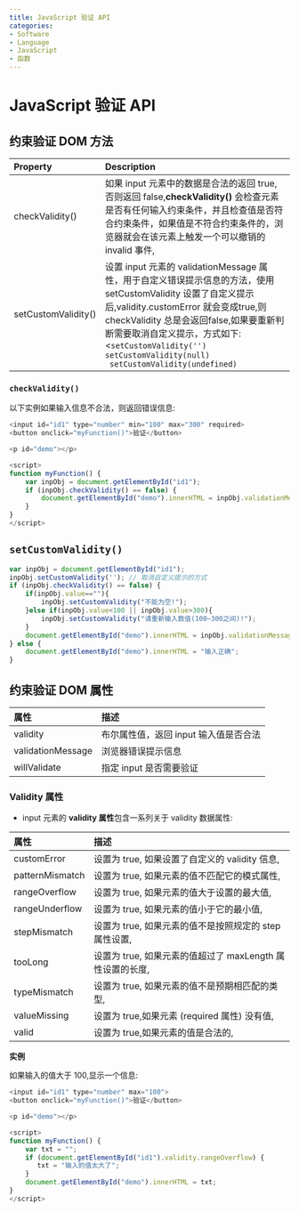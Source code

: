 ```yaml
---
title: JavaScript 验证 API
categories:
- Software
- Language
- JavaScript
- 函数
---
```

# JavaScript 验证 API

## 约束验证 DOM 方法

| Property            | Description                                                  |
| :------------------ | :----------------------------------------------------------- |
| checkValidity()     | 如果 input 元素中的数据是合法的返回 true,否则返回 false,**checkValidity()** 会检查元素是否有任何输入约束条件，并且检查值是否符合约束条件，如果值是不符合约束条件的，浏览器就会在该元素上触发一个可以撤销的 invalid 事件, |
| setCustomValidity() | 设置 input 元素的 validationMessage 属性，用于自定义错误提示信息的方法，使用 setCustomValidity 设置了自定义提示后,validity.customError 就会变成true,则 checkValidity 总是会返回false,如果要重新判断需要取消自定义提示，方式如下:<`setCustomValidity('') `<br>`setCustomValidity(null) `<br>` setCustomValidity(undefined)` |

### `checkValidity()`

以下实例如果输入信息不合法，则返回错误信息:

```js
<input id="id1" type="number" min="100" max="300" required>
<button onclick="myFunction()">验证</button>

<p id="demo"></p>

<script>
function myFunction() {
    var inpObj = document.getElementById("id1");
    if (inpObj.checkValidity() == false) {
        document.getElementById("demo").innerHTML = inpObj.validationMessage;
    }
}
</script>
```

## `setCustomValidity()`

```js
var inpObj = document.getElementById("id1");
inpObj.setCustomValidity(''); // 取消自定义提示的方式
if (inpObj.checkValidity() == false) {
    if(inpObj.value==""){
        inpObj.setCustomValidity("不能为空!");
    }else if(inpObj.value<100 || inpObj.value>300){
        inpObj.setCustomValidity("请重新输入数值(100~300之间)!");
    }
    document.getElementById("demo").innerHTML = inpObj.validationMessage;
} else {
    document.getElementById("demo").innerHTML = "输入正确";
}
```



## 约束验证 DOM 属性

| 属性              | 描述                                  |
| :---------------- | :------------------------------------ |
| validity          | 布尔属性值，返回 input 输入值是否合法 |
| validationMessage | 浏览器错误提示信息                    |
| willValidate      | 指定 input 是否需要验证               |

### Validity 属性

- input 元素的 **validity 属性**包含一系列关于 validity 数据属性:

| 属性            | 描述                                                       |
| :-------------- | :--------------------------------------------------------- |
| customError     | 设置为 true, 如果设置了自定义的 validity 信息,            |
| patternMismatch | 设置为 true, 如果元素的值不匹配它的模式属性,              |
| rangeOverflow   | 设置为 true, 如果元素的值大于设置的最大值,                |
| rangeUnderflow  | 设置为 true, 如果元素的值小于它的最小值,                  |
| stepMismatch    | 设置为 true, 如果元素的值不是按照规定的 step 属性设置,    |
| tooLong         | 设置为 true, 如果元素的值超过了 maxLength 属性设置的长度, |
| typeMismatch    | 设置为 true, 如果元素的值不是预期相匹配的类型,            |
| valueMissing    | 设置为 true,如果元素 (required 属性) 没有值,             |
| valid           | 设置为 true,如果元素的值是合法的,                        |

**实例**

如果输入的值大于 100,显示一个信息:

```js
<input id="id1" type="number" max="100">
<button onclick="myFunction()">验证</button>

<p id="demo"></p>

<script>
function myFunction() {
    var txt = "";
    if (document.getElementById("id1").validity.rangeOverflow) {
       txt = "输入的值太大了";
    }
    document.getElementById("demo").innerHTML = txt;
}
</script>
```

